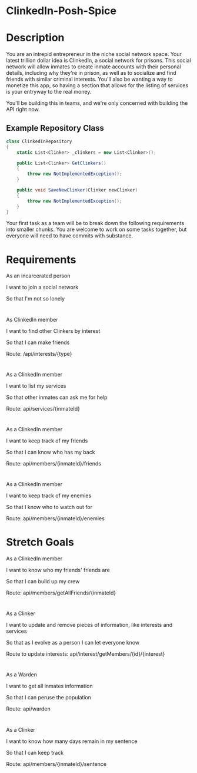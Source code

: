 # ClinkedIn-Posh-Spice
# Description

You are an intrepid entrepreneur in the niche social network space.  Your latest trillion dollar idea is ClinkedIn, a social network for prisons.  This social network will allow inmates to create inmate accounts with their personal details, including why they're in prison, as well as to socialize and find friends with similar criminal interests.  You'll also be wanting a way to monetize this app, so having a section that allows for the listing of services is your entryway to the real money.  

You'll be building this in teams, and we're only concerned with building the API right now. 

## Example Repository Class

```csharp
class ClinkedInRepository
{
    static List<Clinker> _clinkers = new List<Clinker>();

    public List<Clinker> GetClinkers()
    {
        throw new NotImplementedException();
    }

    public void SaveNewClinker(Clinker newClinker)
    {
        throw new NotImplementedException();
    }
}
```

Your first task as a team will be to break down the following requirements into smaller chunks.  You are welcome to work on some tasks together, but everyone will need to have commits with substance.

# Requirements

As an incarcerated person

I want to join a social network

So that I'm not so lonely
#
As ClinkedIn member

I want to find other Clinkers by interest

So that I can make friends

Route: /api/interests/{type}
#
As a ClinkedIn member

I want to list my services

So that other inmates can ask me for help

Route: api/services/{inmateId}
#
As a ClinkedIn member

I want to keep track of my friends

So that I can know who has my back

Route: api/members/{inmateId}/friends
#
As a ClinkedIn member

I want to keep track of my enemies

So that I know who to watch out for

Route: api/members/{inmateId}/enemies

# Stretch Goals

As a ClinkedIn member

I want to know who my friends' friends are

So that I can build up my crew

Route: api/members/getAllFriends/{inmateId}
#
As a Clinker

I want to update and remove pieces of information, like interests and services

So that as I evolve as a person I can let everyone know

Route to update interests: api/interest/getMembers/{id}/{interest}
#
As a Warden

I want to get all inmates information

So that I can peruse the population

Route: api/warden
#
As a Clinker 

I want to know how many days remain in my sentence

So that I can keep track

Route: api/members/{inmateId}/sentence
